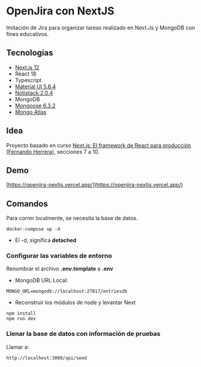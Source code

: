 # OpenJira con NextJS
Imitación de Jira para organizar tareas realizado en Next.Js y MongoDB con fines educativos.

## Tecnologías
- [Next.js 12](https://nextjs.org/)
- React 18
- Typescript
- [Material UI 5.6.4](https://mui.com/)
- [Notistack 2.0.4](https://github.com/iamhosseindhv/notistack)
- MongoDB
- [Mongoose 6.3.2](https://mongoosejs.com/)
- [Mongo Atlas](https://www.mongodb.com/atlas/database)


## Idea
Proyecto basado en curso [Next.js: El framework de React para producción (Fernando Herrera)](https://www.udemy.com/course/nextjs-fh/), secciones 7 a 10.


## Demo
[https://openjira-nextjs.vercel.app/](https://openjira-nextjs.vercel.app/)


## Comandos
Para correr localmente, se necesita la base de datos.
```
docker-compose up -d
```
* El -d, significa __detached__


### Configurar las variables de entorno
Renombrar el archivo __.env.template__ a __.env__
* MongoDB URL Local:
```
MONGO_URL=mongodb://localhost:27017/entriesdb
```

* Reconstruir los módulos de node y levantar Next
```
npm install
npm run dev
```

### Llenar la base de datos con información de pruebas
Llamar a:
```
http://localhost:3000/api/seed
```